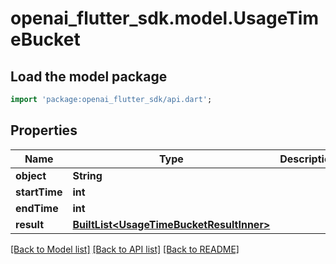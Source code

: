 # openai_flutter_sdk.model.UsageTimeBucket

## Load the model package
```dart
import 'package:openai_flutter_sdk/api.dart';
```

## Properties
Name | Type | Description | Notes
------------ | ------------- | ------------- | -------------
**object** | **String** |  | 
**startTime** | **int** |  | 
**endTime** | **int** |  | 
**result** | [**BuiltList&lt;UsageTimeBucketResultInner&gt;**](UsageTimeBucketResultInner.md) |  | 

[[Back to Model list]](../README.md#documentation-for-models) [[Back to API list]](../README.md#documentation-for-api-endpoints) [[Back to README]](../README.md)


